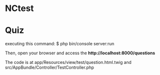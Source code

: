 NCtest
======


# Quiz
executing this command:
$ php bin/console server:run

Then, open your browser and access the **http://localhost:8000/questions**

The code is at app/Resources/view/test/question.html.twig
and src/AppBundle/Controller/TestController.php